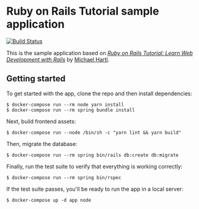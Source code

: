 # Ruby on Rails Tutorial sample application

[![Build Status](https://travis-ci.org/cheezenaan-sandbox/sample_app_rev4.svg?branch=master)](https://travis-ci.org/cheezenaan-sandbox/sample_app_rev4)

This is the sample application based on
[_Ruby on Rails Tutorial:
Learn Web Development with Rails_](http://www.railstutorial.org/)
by [Michael Hartl](http://www.michaelhartl.com/).

## Getting started

To get started with the app, clone the repo and then install dependencies:

```
$ docker-compose run --rm node yarn install
$ docker-compose run --rm spring bundle install
```

Next, build frontend assets:

```
$ docker-compose run --node /bin/sh -c "yarn lint && yarn build"
```

Then, migrate the database:

```
$ docker-compose run --rm spring bin/rails db:create db:migrate
```

Finally, run the test suite to verify that everything is working correctly:

```
$ docker-compose run --rm spring bin/rspec 
```

If the test suite passes, you'll be ready to run the app in a local server:

```
$ docker-compose up -d app node
```
